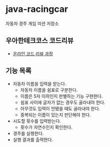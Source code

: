 # java-racingcar
자동차 경주 게임 미션 저장소

## 우아한테크코스 코드리뷰
* [온라인 코드 리뷰 과정](https://github.com/woowacourse/woowacourse-docs/blob/master/maincourse/README.md)

## 기능 목록
* 자동차 이름을 입력을 받는다.
   * 자동차 이름을 쉼표로 구분한다.
   * 이름은 5자 이하인지 판별하는 기능 구현한다.
   * 쉼표 사이에 글자가 없는 경우도 골라내야 한다.
   * 아무것도 입력이 안됐을 때도 골라내야 한다.
   * 중복되는 이름이 있는지 판단해야 한다.
* 시도할 횟수를 입력받는다.
   * 횟수가 자연수인지 확인한다.
* 경주를 실행한다.
* 실행 결과를 출력한다.